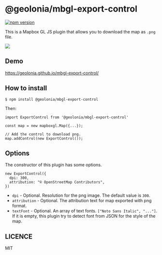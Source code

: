 # @geolonia/mbgl-export-control

[![npm version](https://badge.fury.io/js/%40geolonia%2Fmbgl-export-control.svg)](https://badge.fury.io/js/%40geolonia%2Fmbgl-export-control)

This is a Mapbox GL JS plugin that allows you to download the map as `.png` file.

![](https://www.evernote.com/l/ABW7C9vzeu9FsrMfu900lhOknLVdcP-vcCQB/image.png)

## Demo

https://geolonia.github.io/mbgl-export-control/

## How to install

```
$ npm install @geolonia/mbgl-export-control
```

Then:

```node
import ExportControl from '@geolonia/mbgl-export-control'

const map = new mapboxgl.Map({...});

// Add the control to download png.
map.addControl(new ExportControl());
```

## Options

The constructor of this plugin has some options.

```node
new ExportControl({
  dpi: 300,
  attribution: "© OpenStreetMap Contributors",
})
```

* `dpi` - Optional. Resolution for the png image. The default value is `300`.
* `attribution` - Optional. The attribution text for map exported with png format.
* `textFont` - Optional. An array of text fonts. `["Noto Sans Italic", "..."]`. If it is empty, this plugin try to detect font from JSON for the style of the map.

## LICENCE

MIT
